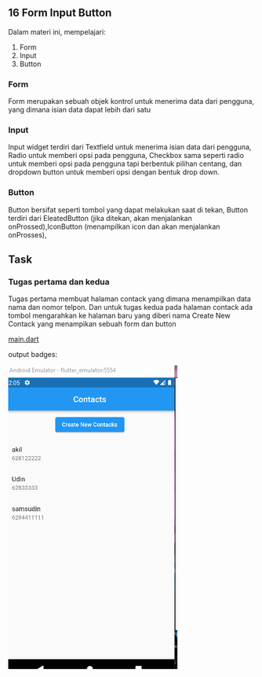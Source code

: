 

## 16 Form Input Button

Dalam materi ini, mempelajari:
1. Form
2. Input
3. Button

### Form
Form merupakan sebuah objek kontrol untuk menerima data dari pengguna, yang dimana isian data dapat lebih dari satu

### Input
Input widget terdiri dari Textfield untuk menerima isian data dari pengguna, Radio untuk memberi opsi pada pengguna, Checkbox sama seperti radio untuk memberi opsi pada pengguna tapi berbentuk pilihan centang, dan dropdown button untuk memberi opsi dengan bentuk drop down.

   

### Button
Button bersifat seperti tombol yang dapat melakukan saat di tekan, Button terdiri dari EleatedButton (jika ditekan, akan menjalankan onProssed),IconButton (menampilkan icon dan akan menjalankan onProsses),  


## Task

### Tugas pertama dan kedua
Tugas pertama membuat halaman contack yang dimana menampilkan data nama dan nomor telpon. Dan untuk tugas kedua pada halaman contack ada tombol mengarahkan ke halaman baru yang diberi nama Create New Contack yang menampikan sebuah form dan button

[main.dart](./praktikum/form/lib/main.dart)

output badges:

![Videos](./gift/output.gif)





